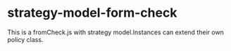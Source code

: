 # strategy-model-form-check
This is a fromCheck.js with strategy model.Instances can extend their own policy class.
